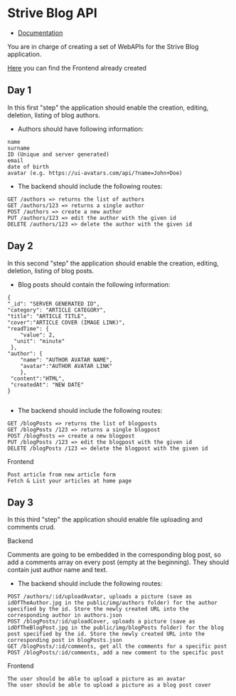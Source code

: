 # Strive Blog API

- [Documentation](https://documenter.getpostman.com/view/7356000/TzRYc4mk)

You are in charge of creating a set of WebAPIs for the Strive Blog application.

[Here](https://github.com/ubeytdemirr/strive-blog-template) you can find the Frontend already created

## Day 1
In this first "step" the application should enable the creation, editing, deletion, listing of blog authors.

- Authors should have following information:

```
name
surname
ID (Unique and server generated)
email
date of birth
avatar (e.g. https://ui-avatars.com/api/?name=John+Doe)

```

- The backend should include the following routes:

```
GET /authors => returns the list of authors
GET /authors/123 => returns a single author
POST /authors => create a new author
PUT /authors/123 => edit the author with the given id
DELETE /authors/123 => delete the author with the given id

```

## Day 2
In this second "step" the application should enable the creation, editing, deletion, listing of blog posts.

- Blog posts should contain the following information:
 
```
{	
"_id": "SERVER GENERATED ID",
"category": "ARTICLE CATEGORY",
"title": "ARTICLE TITLE",
"cover":"ARTICLE COVER (IMAGE LINK)",
"readTime": {
	"value": 2,
  "unit": "minute"
 },
"author": {
    "name": "AUTHOR AVATAR NAME",
    "avatar":"AUTHOR AVATAR LINK"
    },
 "content":"HTML",
 "createdAt": "NEW DATE"
}
 
```

- The backend should include the following routes:

```
GET /blogPosts => returns the list of blogposts
GET /blogPosts /123 => returns a single blogpost
POST /blogPosts => create a new blogpost
PUT /blogPosts /123 => edit the blogpost with the given id
DELETE /blogPosts /123 => delete the blogpost with the given id

```

Frontend

	Post article from new article form
	Fetch & List your articles at home page


## Day 3
In this third "step" the application should enable file uploading and comments crud.

Backend

Comments are going to be embedded in the corresponding blog post, so add a comments array on every post (empty at the beginning). They should contain just author name and text.

- The backend should include the following routes:

```
POST /authors/:id/uploadAvatar, uploads a picture (save as idOfTheAuthor.jpg in the public/img/authors folder) for the author specified by the id. Store the newly created URL into the corresponding author in authors.json
POST /blogPosts/:id/uploadCover, uploads a picture (save as idOfTheBlogPost.jpg in the public/img/blogPosts folder) for the blog post specified by the id. Store the newly created URL into the corresponding post in blogPosts.json
GET /blogPosts/:id/comments, get all the comments for a specific post
POST /blogPosts/:id/comments, add a new comment to the specific post

```

Frontend

	The user should be able to upload a picture as an avatar
	The user should be able to upload a picture as a blog post cover
